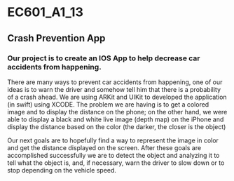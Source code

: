 # EC601_A1_13
## Crash Prevention App 
### Our project is to create an IOS App to help decrease car accidents from happening.

There are many ways to prevent car accidents from happening, one of our ideas is to warn the driver and somehow tell him that there is a probability of a crash ahead. 
We are using ARKit and UIKit to developed the application (in swift) using XCODE. 
The problem we are having is to get a colored image and to display the distance on the phone; on the other hand, we were able to display a black and white live image (depth map) on the iPhone and display the distance based on the color (the darker, the closer is the object)

Our next goals are to hopefully find a way to represent the image in color and get the distance displayed on the screen.
After these goals are accomplished successfully we are to detect the object and analyzing it to tell what the object is, and, if necessary, warn the driver to slow down or to stop depending on the vehicle speed.
